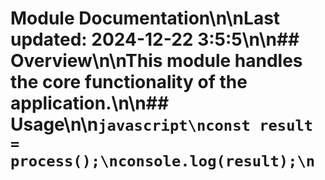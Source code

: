 # Module Documentation\n\nLast updated: 2024-12-22 3:5:5\n\n## Overview\n\nThis module handles the core functionality of the application.\n\n## Usage\n\n```javascript\nconst result = process();\nconsole.log(result);\n```
